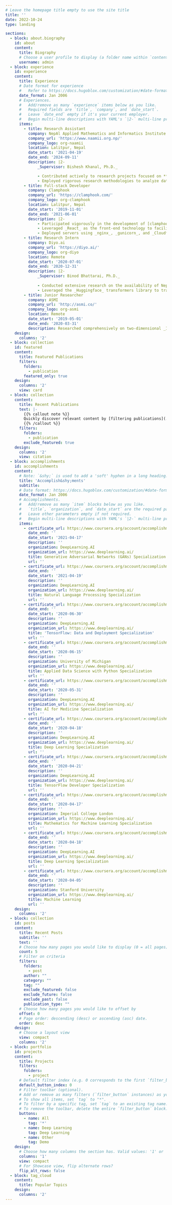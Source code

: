 ```yaml
---
# Leave the homepage title empty to use the site title
title: ''
date: 2022-10-24
type: landing

sections:
  - block: about.biography
    id: about
    content:
      title: Biography
      # Choose a user profile to display (a folder name within `content/authors/`)
      username: admin
  - block: experience
    id: experience
    content:
      title: Experience
      # Date format for experience
      #   Refer to https://docs.hugoblox.com/customization/#date-format
      date_format: Jan 2006
      # Experiences.
      #   Add/remove as many `experience` items below as you like.
      #   Required fields are `title`, `company`, and `date_start`.
      #   Leave `date_end` empty if it's your current employer.
      #   Begin multi-line descriptions with YAML's `|2-` multi-line prefix.
      items:
        - title: Research Assistant 
          company: NepAl Applied Mathematics and Informatics Institute for research (NAAMII)
          company_url: 'https://www.naamii.org.np/'
          company_logo: org-naamii
          location: Lalitpur, Nepal
          date_start: '2021-04-19'
          date_end: '2024-09-11'
          description: |2-
              _Supervisor: Bishesh Khanal, Ph.D._

              - Contributed actively to research projects focused on **Natural Language Processing (NLP)**, **Medical Imaging**, **Semi-supervised Learning**, and **Multi-modal Learning**.
              - Employed rigorous research methodologies to analyze data, draw meaningful conclusions, and contribute to advancing knowledge in these domains.
        - title: Full-stack Developer
          company: Clamphook
          company_url: 'https://clamphook.com/'
          company_logo: org-clamphook
          location: Lalitpur, Nepal
          date_start: '2019-11-01'
          date_end: '2021-06-01'
          description: |2-
              - Participated vigorously in the development of [clamphook.com](https://clamphook.com) by implementing the server-side functionality utilizing _MongoDB_ as the database and _Flask_ as the web framework.
              - Leveraged _React_ as the front-end technology to facilitate seamless communication between the front-end and back-end components of the website.
              - Deployed servers using _nginx_, _gunicorn_, and _Cloudflare_, effectively managing the infrastructure to handle concurrent traffic of up to 5,000 users. This involved ensuring a smooth and uninterrupted user experience even during peak traffic.
        - title: Research Intern
          company: Diyo.ai
          company_url: 'https://diyo.ai/'
          company_logo: org-diyo
          location: Remote
          date_start: '2020-07-01'
          date_end: '2020-12-31'
          description: |2-
              _Supervisor: Binod Bhattarai, Ph.D._
            
              - Conducted extensive research on the availability of Nepali language corpora, resulting in a substantial corpus measuring nearly 3 GB in size.
              - Leveraged the _Huggingface_ transformers library to train an _ALBERT_ language model specifically tailored for the Nepali language.
        - title: Junior Researcher
          company: ASMI
          company_url: 'http://asmi.co/'
          company_logo: org-asmi
          location: Remote
          date_start: '2019-05-01'
          date_end: '2020-03-31'
          description: Researched comprehensively on two-dimensional _In-Video Advertising_, focusing on enabling seamless advertisement integration within platform videos without disrupting the viewing experience. 
    design:
      columns: '2'
  - block: collection
    id: featured
    content:
      title: Featured Publications
      filters:
        folders:
          - publication
        featured_only: true
    design:
      columns: '2'
      view: card
  - block: collection
    content:
      title: Recent Publications
      text: |-
        {{% callout note %}}
        Quickly discover relevant content by [filtering publications](./publication/).
        {{% /callout %}}
      filters:
        folders:
          - publication
        exclude_featured: true
    design:
      columns: '2'
      view: citation
  - block: accomplishments
    id: accomplishments
    content:
      # Note: `&shy;` is used to add a 'soft' hyphen in a long heading.
      title: 'Accomplish&shy;ments'
      subtitle:
      # Date format: https://docs.hugoblox.com/customization/#date-format
      date_format: Jan 2006
      # Accomplishments.
      #   Add/remove as many `item` blocks below as you like.
      #   `title`, `organization`, and `date_start` are the required parameters.
      #   Leave other parameters empty if not required.
      #   Begin multi-line descriptions with YAML's `|2-` multi-line prefix.
      items:
        - certificate_url: https://www.coursera.org/account/accomplishments/specialization/certificate/PD5QMDKBSARG
          date_end: ''
          date_start: '2021-04-17'
          description: ''
          organization: DeepLearning.AI
          organization_url: https://www.deeplearning.ai/ 
          title: Generative Adversarial Networks (GANs) Specialization
          url: ''
        - certificate_url: https://www.coursera.org/account/accomplishments/specialization/certificate/6VRS94A69C3V
          date_end: ''
          date_start: '2021-04-19'
          description: ''
          organization: DeepLearning.AI
          organization_url: https://www.deeplearning.ai/ 
          title: Natural Language Processing Specialization
          url: ''
        - certificate_url: https://www.coursera.org/account/accomplishments/specialization/certificate/W7ECP2FEWQFJ
          date_end: ''
          date_start: '2020-06-30'
          description: ''
          organization: DeepLearning.AI
          organization_url: https://www.deeplearning.ai/ 
          title: 'TensorFlow: Data and Deployment Specialization'
          url: ''
        - certificate_url: https://www.coursera.org/account/accomplishments/specialization/certificate/REE4QRCKYDPC
          date_end: ''
          date_start: '2020-06-15'
          description: ''
          organization: University of Michigan
          organization_url: https://www.deeplearning.ai/ 
          title: Applied Data Science with Python Specialization 
          url: ''
        - certificate_url: https://www.coursera.org/account/accomplishments/specialization/certificate/F8S939M8ECVM
          date_end: ''
          date_start: '2020-05-31'
          description: ''
          organization: DeepLearning.AI
          organization_url: https://www.deeplearning.ai/ 
          title: AI for Medicine Specialization
          url: ''
        - certificate_url: https://www.coursera.org/account/accomplishments/specialization/certificate/B5BBPFKDCUES
          date_end: ''
          date_start: '2020-04-18'
          description: ''
          organization: DeepLearning.AI
          organization_url: https://www.deeplearning.ai/ 
          title: Deep Learning Specialization 
          url: ''
        - certificate_url: https://www.coursera.org/account/accomplishments/specialization/certificate/77DPRH7FKG5B
          date_end: ''
          date_start: '2020-04-21'
          description: ''
          organization: DeepLearning.AI
          organization_url: https://www.deeplearning.ai/ 
          title: TensorFlow Developer Specialization 
          url: ''
        - certificate_url: https://www.coursera.org/account/accomplishments/specialization/certificate/B5BBPFKDCUES
          date_end: ''
          date_start: '2020-04-17'
          description: ''
          organization: Imperial College London
          organization_url: https://www.deeplearning.ai/ 
          title: Mathematics for Machine Learning Specialization 
          url: ''
        - certificate_url: https://www.coursera.org/account/accomplishments/specialization/certificate/B5BBPFKDCUES
          date_end: ''
          date_start: '2020-04-18'
          description: ''
          organization: DeepLearning.AI
          organization_url: https://www.deeplearning.ai/ 
          title: Deep Learning Specialization 
          url: ''
        - certificate_url: https://www.coursera.org/account/accomplishments/certificate/7TYPAB5W7SAP
          date_end: ''
          date_start: '2020-04-05'
          description: ''
          organization: Stanford University
          organization_url: https://www.deeplearning.ai/ 
          title: Machine Learning 
          url: ''
    design:
      columns: '2'
  - block: collection
    id: posts
    content:
      title: Recent Posts
      subtitle: ''
      text: ''
      # Choose how many pages you would like to display (0 = all pages)
      count: 5
      # Filter on criteria
      filters:
        folders:
          - post
        author: ""
        category: ""
        tag: ""
        exclude_featured: false
        exclude_future: false
        exclude_past: false
        publication_type: ""
      # Choose how many pages you would like to offset by
      offset: 0
      # Page order: descending (desc) or ascending (asc) date.
      order: desc
    design:
      # Choose a layout view
      view: compact
      columns: '2'
  - block: portfolio
    id: projects
    content:
      title: Projects
      filters:
        folders:
          - project
      # Default filter index (e.g. 0 corresponds to the first `filter_button` instance below).
      default_button_index: 0
      # Filter toolbar (optional).
      # Add or remove as many filters (`filter_button` instances) as you like.
      # To show all items, set `tag` to "*".
      # To filter by a specific tag, set `tag` to an existing tag name.
      # To remove the toolbar, delete the entire `filter_button` block.
      buttons:
        - name: All
          tag: '*'
        - name: Deep Learning
          tag: Deep Learning
        - name: Other
          tag: Demo
    design:
      # Choose how many columns the section has. Valid values: '1' or '2'.
      columns: '1'
      view: compact
      # For Showcase view, flip alternate rows?
      flip_alt_rows: false
  - block: tag_cloud
    content:
      title: Popular Topics
    design:
      columns: '2'
---
```

